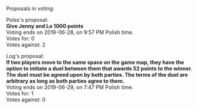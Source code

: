 Proposals in voting:

Poles's proposal:  
**Give Jenny and Lo 1000 points**  
Voting ends on 2019-06-28, on 9:57 PM Polish time.  
Votes for: 0  
Votes against: 2

Log's proposal:  
**If two players move to the same space on the game map, they have the option to initiate a duel between them that awards 52 points to the winner. The duel must be agreed upon by both parties. The terms of the duel are arbitrary as long as both parties agree to them.**  
Voting ends on 2019-06-29, on 7:47 PM Polish time.  
Votes for: 1  
Votes against: 0
